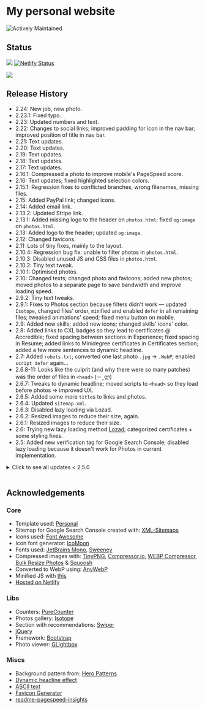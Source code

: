 # My personal website 

![Actively Maintained](https://img.shields.io/badge/Maintenance%20Level-Actively%20Maintained-green.svg)

## Status 

![](https://img.shields.io/uptimerobot/status/m790573379-e33750f4cf235edff869bb94)
[![Netlify Status](https://api.netlify.com/api/v1/badges/fe8c385b-e7d3-4ee2-84f3-be892eedf5db/deploy-status)](https://app.netlify.com/sites/wizardly-yonath-9f0c6a/deploys)

![](https://img.shields.io/uptimerobot/ratio/m790573379-e33750f4cf235edff869bb94)

<!-- ## PageSpeed Insights

![PageSpeed Insights](https://pagespeed-insights.herokuapp.com/?url=https://kuba.rdzak.com) -->

## Release History

- 2.24: New job, new photo.
- 2.23.1: Fixed typo.
- 2.23: Updated numbers and text.
- 2.22: Changes to social links; improved padding for icon in the nav bar; improved position of title in nav bar.
- 2.21: Text updates.
- 2.20: Text updates.
- 2.19: Text updates.
- 2.18: Text updates.
- 2.17: Text updates.
- 2.16.1: Compressed a photo to improve mobile's PageSpeed score.
- 2.16: Text updates; fixed highlighted selection colors.
- 2.15.1: Regression fixes to conflicted branches, wrong filenames, missing files.
- 2.15: Added PayPal link; changed icons.
- 2.14: Added email link.
- 2.13.2: Updated Stripe link.
- 2.13.1: Added missing logo to the header on `photos.html`; fixed `og:image` on `photos.html`.
- 2.13: Added logo to the header; updated `og:image`.
- 2.12: Changed favicons.
- 2.11: Lots of tiny fixes, mainly to the layout.
- 2.10.4: Regression bug fix: unable to filter photos in `photos.html`.
- 2.10.3: Disabled unused JS and CSS files in `photos.html`.
- 2.10.2: Tiny text tweak.
- 2.10.1: Optimised photos.
- 2.10: Changed texts; changed photo and favicons; added new photos; moved photos to a separate page to save bandwidth and improve loading speed.
- 2.9.2: Tiny text tweaks.
- 2.9.1: Fixes to Photos section because filters didn't work — updated `Isotope`, changed files' order, `min`ified and enabled `defer` in all remaining files; tweaked animations' speed; fixed menu button on mobile.
- 2.9: Added new skills; added new icons; changed skills' icons' color.
- 2.8: Added links to CXL badges so they lead to certificates @ Accredible; fixed spacing between sections in Experience; fixed spacing in Resume; added links to Minidegree certificates in Certificates section; added a few more sentences to dynamic headline.
- 2.7: Added `robots.txt`; converted one last photo `.jpg` → `.WebP`; enabled `script defer` again...
- 2.6.8-11: Looks like the culprit (and why there were so many patches) was the order of files in `<head>` (－‸ლ)
- 2.6.7: Tweaks to dynamic headline; moved scripts to `<head>` so they load before photos => improved UX.
- 2.6.5: Added some more `title`s to links and photos.
- 2.6.4: Updated `sitemap.xml`.
- 2.6.3: Disabled lazy loading via Lozad.
- 2.6.2: Resized images to reduce their size, again.
- 2.6.1: Resized images to reduce their size.
- 2.6: Trying new lazy loading method [Lozad](https://apoorv.pro/lozad.js/); categorized certificates + some styling fixes.
- 2.5: Added new verification tag for Google Search Console; disabled lazy loading because it doesn't work for Photos in current implementation.

<details>

<summary>
Click to see all updates < 2.5.0
</summary>

<br>
v2

- 2.4.1: Fixed photo zoom icon not showing up.
- 2.4: Moved from GitHub Pages to Netlify; removed lorem ipsum texts; updated URLs.
- 2.3: Disabled border in Resume section; changed numbers in counters; tweaked texts; added certificates; re-enabled automatic certificates counting; added badges.
- 2.2.1: Updated location of Open Graph image.
- 2.2: Changed all icons to Font Awesome to improve PageSpeed; cleaned code a bit; changed tags for Photos; changed numbers in counters; switched another 2 files to minimized versions; disabled some redundant scripts to lower # of loaded resources; `defer` enabled for scripts.
- 2.1.1: Fixed messed up CSS; lazy-loading enabled for additional photos.
- 2.1: Removed Instagram links; changed photo name; added dynamic headline; cleaned up code; removed smiley logo; further PageSpeed improvements: deferring files & lazy-loading images; added easter egg.
- 2.0.5: Changed a tag for 1 photo; removed 1 duplicated photo.
- 2.0.4: Changed a tag for 1 photo.
- 2.0.3: Increased `line-height`; text tweak; logo position tweaks; PageSpeed improvements: compressed images.
- 2.0.2: Added text on hover (with `title`) to social media links.
- 2.0.1: Small tweak to how highlighted words look like.
- 2.0.0: Changed template but aimed to achieve similar look with additional functionality; added new sections & elements; updated texts & links; removed (temporarily?) `autoRating`.

v1

- 0.42: Switched to centered layout.
- 0.41: Added new workplace; increase `wrapper` width; changed numbers from GrowthMentor; changed unordered list style.
- 0.40: Hid the footer due to bugs; moved certificates to separate subpage; fixed `margin-left` for lists.
- 0.39.1: Added 'Hello'. 
- 0.39: Re-wrote `autoRating` after GrowthMentor published new version of Mentor pages.
- 0.38: Simplified homepage; changed main font; played around with `word-spacing`; text changes; changed Stripe URL; added sticky footer.
- 0.37.4: Added a new certificate.
- 0.37.3: Added new certificates; text changes.
- 0.37.2: Added new certificates.
- 0.37.1: Added new certificates.
- 0.37: Fixed `soup.select`'s to scrape #s properly in `autoRating` due to a change in GrowthMentor's page DOM.   
- 0.36.2: Text changes.
- 0.36.1: Updated preso URL.
- 0.36: Added `meta name="apple-mobile-web-app-status-bar-style"` for Safari @ iOS 15; text changes; added new certificates.
- 0.35.2: Added a new certificate.
- 0.35.1: Added new certificates; increased `line-height`; text changes; improved `alt` text for cover photo.
- 0.35: Added new certificate; automatically counting number of certificates.
- 0.34.2: Added new certificates; text changes.
- 0.34.1: Updated the headline; added a total number of certificates.
- 0.34: Restyled certificate issuers' badges (added colors); reordered certificates; moved Certificates section higher in the hierarchy; changed Umbrella's URL to GitHub and removed its tooltip.
- 0.33.1: Added a new review.
- 0.33: Small text tweak; changed meta description; changed headline; different selection color for highlighted words.
- 0.32: Updated a lot of text.
- 0.31.1: Added a new review.
- 0.31: Added # of reviews to the nav; improved the look of nav on devices with width < 680 px; executing JavaScript only after `DOMContentLoaded`; deferred load of `bits.js`.
- 0.30.4: Added Stripe URL. 
- 0.30.3: Removed URL to Instagram from main page.
- 0.30.2: Text tweaks.
- 0.30.1: Small tweaks to background pattern.
- 0.30: Added `noscript` fallback for audio file when JavaScript is turned off / blocked; tweaked Recommendations page to hide "automagically updated (...)" text when JavaScript is off; simplified & changed colors in the palette; added indentation in Toolstack section so it's easier to read; improved scrollbar's look in dark mode.
- 0.29: Added background pattern. 
- 0.28: Added `bits.js` file to control scripts from one place; changing color of console message depending on light/dark mode; code looks a bit cleaner.
- 0.27.1: Tiny fixes to Open Graph meta tags.
- 0.27: Added pronunciation w/ audio file of my name. 
- 0.26: Added cover image; changed path to `og:image`.
- 0.25.13: Text changes.
- 0.25.12: Added new certificate.
- 0.25.11: Added new certificate.
- 0.25.10: Added text.
- 0.25.9: Added new certificates.
- 0.25.7: Added new certificates.
- 0.25.6: Re-added fudge recipe.
- 0.25.5: Added a new review.
- 0.25.4: Added some more text.
- 0.25.3: Added some more text to GrowthMentor.
- 0.25.2: Added a link to an article; removed fudge recipe.
- 0.25.1: Attempt at fixing `og:image` not showing on messaging apps; added a couple easter eggs.
- 0.25: Added fallbacks and `noscript` fallback to `autoRating` logic; changed icon; added a new review.
- 0.24: Modified CSS; changed navbar look on mobile; added blinking icon to indicate that `autoRating` is active.
- 0.23.3: Updated `og:image`. 
- 0.23.2: Updates to Open Graph meta tags.
- 0.23.1: Updated `og:image`. 
- 0.23: Recommendations tab: automatically get number of reviews; added icon for reviews; changed URL for reviews; added info about updating the numbers; updated headline & meta tags.
- 0.22.2: Improved handling of `rating` value.
- 0.22.1: Added macOS & Windows 10 notifications to notify when autoRating update is complete. 
- 0.22: Automatically get rating & number of sessions from GrowthMentor profile. 
- 0.21.2: Added Revolut URL.
- 0.21.1: Fixed icons not displaying.
- 0.21: 'No tracking' notice.
- 0.20.1: Avoid showing invisible text while custom fonts load. 
- 0.20: Optimized loading of icons.
- 0.19.2: Added a new review; fixed typo.
- 0.19.1: Added a couple of things to Hobbies.
- 0.19: Added Recommendations tab; added Telegram; changed dividers; removed some tools 
- 0.18.6: Removed some books, added a few and added a piece about being a Wikipedian.
- 0.18.5: Removed a book.
- 0.18.4: Added a note about being a Goodreads Librarian.
- 0.18.3: Updated Ladder URLs.
- 0.18.2: Updated GrowthMentor URLs to include affiliate piece. 
- 0.18.1: Re-named and re-styled a few things.
- 0.18: Added GrowthMentor.
- 0.17.3: Edited text.
- 0.17.2: Added a quote; narrowed the `#wrapper`.
- 0.17.1: Re-styled tooltips; tweaked text in two places; switched to minified versions of CSS files.
- 0.17: Re-added dark mode based on user's OS settings.
- 0.16: Added a smooth "scroll-to-top" functionality by clicking the yellow divider at the bottom of a page.
- 0.15: Unhid "intro" in `nav` on mobile; edits to "Education" page; removed border for books' URLs; added `ongoing` badge.  
- 0.14.5: Added a new certificate. 
- 0.14.4: Added a new certificate. 
- 0.14.3: Added a new certificate. 
- 0.14.2: A wild workaround to fix padding issue for smiley logo on a MacBook.
- 0.14.1: RWD fix.
- 0.14: Added "Everything else" section to Hobbies tab; improved logo placement for HDPI; edited some text.
- 0.13.1: Added `og:` tags to all subpages; added font source; changed case in page titles; added some more tools to Toolstack section.
- 0.13: Added new font for header/logo, changed `og:image`. 
- 0.12: Added `og:image`.
- 0.11: Added another section to the Experience tab.
- 0.10.1: Tiny text edit. Added an easter egg 👀
- 0.10: Added categories to Toolstack section; edited text.
- 0.9: Edited text; removed unnecessary files.
- 0.8.1: Fix for dark highlights.
- 0.8 Removed `learn-more` page; edited some text; reorganized sections.
- 0.7.1: Added `theme-color` for Chromium-based browsers.
- 0.7: Turned off dark mode & highlight; edited some text.
- 0.6.4: Added some text here and there.
- 0.6.3: Small text changes.
- 0.6.2: Added external link icon. Changed headline.
- 0.6.1: Updated descriptions. 
- 0.6: Dark Mode 2.0 - based on sunset in user's location.
- 0.5.2: SEO fixes.
- 0.5.1: Added quick links to relevant sections.
- 0.5: Custom scrollbar, changed text, added certificates, dark mode between 21:00 & 6:00.
- 0.4.2: Some text changes.
- 0.4.1: Changed Instagram URL.
- 0.4: Improved readability + prep for dark mode.
- 0.3: Changed main icon, favicon, added shape divider, ran code through validator (W3C standards), changed text here and there.
- 0.2.2: Tiny fix to URL underlining.
- 0.2.1: Added Google Search Console tag.
- 0.2: Added some content, fixed `hobbies` layout.
- 0.1.1: Added missing URLs.
- 0.1: Initial release.

</details>

<br>

## Acknowledgements

### Core

- Template used: [Personal](https://bootstrapmade.com/personal-free-resume-bootstrap-template/)
- Sitemap for Google Search Console created with: [XML-Sitemaps](https://www.xml-sitemaps.com/)
- Icons used: [Font Awesome](https://fontawesome.com/)
- Icon font generator: [IcoMoon](https://icomoon.io/)
- Fonts used: [JetBrains Mono](https://www.jetbrains.com/lp/mono/), [Sweeney](https://pixlr.com/stock/details/100400577-sweeney-font-family/)
- Compressed images with: [TinyPNG](https://tinypng.com/), [Compressor.io](https://compressor.io/), [WEBP Compressor](https://compress-online.com/compress-webp), [Bulk Resize Photos](https://bulkresizephotos.com/) & [Squoosh](https://squoosh.app)
- Converted to WebP using: [AnyWebP](https://anywebp.com/convert-to-webp.html)
- Minified JS with [this](https://www.digitalocean.com/community/tools/minify)
- [Hosted on Netlify](https://www.netlify.com)

### Libs

- Counters: [PureCounter](https://github.com/srexi/purecounterjs)  
- Photos gallery: [Isotope](https://github.com/metafizzy/isotope)
- Section with recommendations: [Swiper](https://swiperjs.com)
- [jQuery](https://jquery.com)
- Framework: [Bootstrap](https://getbootstrap.com)
- Photo viewer: [GLightbox](https://github.com/biati-digital/glightbox)
<!-- - Image lazy loading: [Lozad](https://apoorv.pro/lozad.js/) -->

### Miscs

- Background pattern from: [Hero Patterns](http://www.heropatterns.com/)
- [Dynamic headline effect](https://usefulangle.com/post/75/typing-effect-animation-javascript-css)
- [ASCII text](http://www.patorjk.com/software/taag)
- [Favicon Generator](https://realfavicongenerator.net)
- [
readme-pagespeed-insights](https://github.com/ankurparihar/readme-pagespeed-insights)
